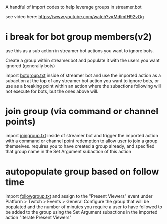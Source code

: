 A handful of import codes to help leverage groups in streamer.bot

see video here: https://www.youtube.com/watch?v=MdlmfH92vOg


# i break for bot group members(v2)

use this as a sub action in streamer bot actions you want to ignore bots.

Create a group within streamer.bot and populate it with the users you want ignored (generally bots)

import [botgroup.txt](https://raw.githubusercontent.com/phlare/streamer-bot-examples/main/leveragingGroups/botgroup.txt) inside of streamer bot and use the imported action as a subaction at the top of any streamer bot action you want to ignore bots, or use as a breaking point within an action where the subactions following will not execute for bots, but the ones above will.


# join group (via command or channel points)

import [joingroup.txt](https://raw.githubusercontent.com/phlare/streamer-bot-examples/main/leveragingGroups/joingroup.txt) inside of streamer bot and trigger the imported action with a command or channel point redemption to allow user to join a group themselves.   requires you to have created a group already, and specified that group name in the Set Argument subaction of this action


# autopopulate group based on follow time

import [followgroup.txt](https://raw.githubusercontent.com/phlare/streamer-bot-examples/main/leveragingGroups/followergroup.txt) and assign to the "Present Viewers" event under Platform > Twitch > Events > General
Configure the group that will be populated and the number of minutes you require a user to have followed to be added to the group using the Set Argument subactions in the imported action "Iterate Present Viewers"